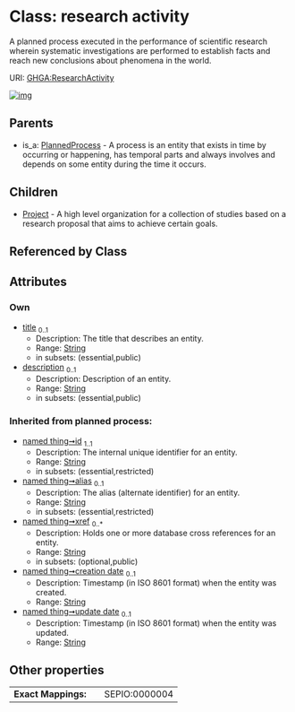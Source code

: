 
# Class: research activity


A planned process executed in the performance of scientific research wherein systematic investigations are performed to establish facts and reach new conclusions about phenomena in the world.

URI: [GHGA:ResearchActivity](https://w3id.org/GHGA/ResearchActivity)


[![img](https://yuml.me/diagram/nofunky;dir:TB/class/[ResearchActivity&#124;title:string%20%3F;description:string%20%3F;id(i):string;alias(i):string%20%3F;xref(i):string%20*;creation_date(i):string%20%3F;update_date(i):string%20%3F;schema_type(i):string%20%3F;schema_version(i):string%20%3F]^-[Project],[PlannedProcess]^-[ResearchActivity],[Project],[PlannedProcess])](https://yuml.me/diagram/nofunky;dir:TB/class/[ResearchActivity&#124;title:string%20%3F;description:string%20%3F;id(i):string;alias(i):string%20%3F;xref(i):string%20*;creation_date(i):string%20%3F;update_date(i):string%20%3F;schema_type(i):string%20%3F;schema_version(i):string%20%3F]^-[Project],[PlannedProcess]^-[ResearchActivity],[Project],[PlannedProcess])

## Parents

 *  is_a: [PlannedProcess](PlannedProcess.md) - A process is an entity that exists in time by occurring or happening, has temporal parts and always involves and depends on some entity during the time it occurs.

## Children

 * [Project](Project.md) - A high level organization for a collection of studies based on a research proposal that aims to achieve certain goals.

## Referenced by Class


## Attributes


### Own

 * [title](title.md)  <sub>0..1</sub>
     * Description: The title that describes an entity.
     * Range: [String](types/String.md)
     * in subsets: (essential,public)
 * [description](description.md)  <sub>0..1</sub>
     * Description: Description of an entity.
     * Range: [String](types/String.md)
     * in subsets: (essential,public)

### Inherited from planned process:

 * [named thing➞id](named_thing_id.md)  <sub>1..1</sub>
     * Description: The internal unique identifier for an entity.
     * Range: [String](types/String.md)
     * in subsets: (essential,restricted)
 * [named thing➞alias](named_thing_alias.md)  <sub>0..1</sub>
     * Description: The alias (alternate identifier) for an entity.
     * Range: [String](types/String.md)
     * in subsets: (essential,restricted)
 * [named thing➞xref](named_thing_xref.md)  <sub>0..\*</sub>
     * Description: Holds one or more database cross references for an entity.
     * Range: [String](types/String.md)
     * in subsets: (optional,public)
 * [named thing➞creation date](named_thing_creation_date.md)  <sub>0..1</sub>
     * Description: Timestamp (in ISO 8601 format) when the entity was created.
     * Range: [String](types/String.md)
 * [named thing➞update date](named_thing_update_date.md)  <sub>0..1</sub>
     * Description: Timestamp (in ISO 8601 format) when the entity was updated.
     * Range: [String](types/String.md)

## Other properties

|  |  |  |
| --- | --- | --- |
| **Exact Mappings:** | | SEPIO:0000004 |

